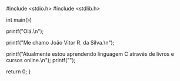 
<!---
joaosilva-developer/joaosilva-developer is a ✨ special ✨ repository because its `README.md` (this file) appears on your GitHub profile.
You can click the Preview link to take a look at your changes.
--->
#include <stdio.h>
#include <stdlib.h>

int main(){
  
  printf("Olá.\n");
  
  printf("Me chamo João Vitor R. da Silva.\n");
  
  printf("Atualmente estou aprendendo linguagem C através de livros e cursos online.\n");
  printf("");

  return 0;
}
